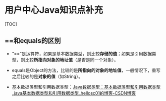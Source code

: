 # 用户中心Java知识点补充

[TOC]

## ==和equals的区别

- “==”是运算符，如果是基本数据类型，则比较**存储的值**；如果是引用数据类型，则比较**所指向对象的地址值**（是否是同一个对象）。
- equals是Object的方法，比较的是**所指向的对象的地址值**，一般情况下，重写之后比较的是**对象的值**（如String）。

- 基本数据类型和引用数据类型：[Java数据类型：基本数据类型和引用数据类型_java基本数据类型和引用数据类型_hellosc01的博客-CSDN博客](https://blog.csdn.net/sc179/article/details/107991323?ops_request_misc=%7B%22request%5Fid%22%3A%22169175836916800182189574%22%2C%22scm%22%3A%2220140713.130102334..%22%7D&request_id=169175836916800182189574&biz_id=0&utm_medium=distribute.pc_search_result.none-task-blog-2~all~sobaiduend~default-1-107991323-null-null.142^v92^chatgptT3_1&utm_term=java中基本数据类型和引用数据类型&spm=1018.2226.3001.4187)